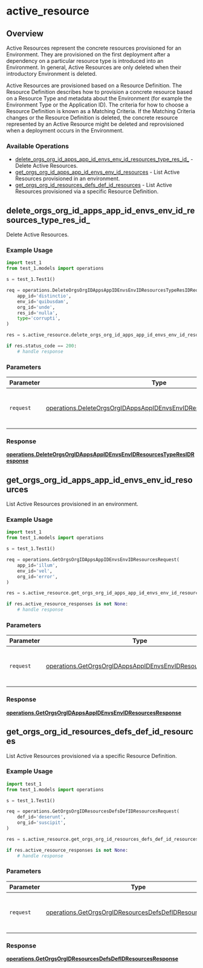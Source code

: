# active_resource

## Overview

Active Resources represent the concrete resources provisioned for an Environment. They are provisioned on the first deployment after a dependency on a particular resource type is introduced into an Environment. In general, Active Resources are only deleted when their introductory Environment is deleted.

Active Resources are provisioned based on a Resource Definition. The Resource Definition describes how to provision a concrete resource based on a Resource Type and metadata about the Environment (for example the Environment Type or the Application ID). The criteria for how to choose a Resource Definition is known as a Matching Criteria. If the Matching Criteria changes or the Resource Definition is deleted, the concrete resource represented by an Active Resource might be deleted and reprovisioned when a deployment occurs in the Environment.
<SchemaDefinition schemaRef="#/components/schemas/ActiveResourceRequest" />


### Available Operations

* [delete_orgs_org_id_apps_app_id_envs_env_id_resources_type_res_id_](#delete_orgs_org_id_apps_app_id_envs_env_id_resources_type_res_id_) - Delete Active Resources.
* [get_orgs_org_id_apps_app_id_envs_env_id_resources](#get_orgs_org_id_apps_app_id_envs_env_id_resources) - List Active Resources provisioned in an environment.
* [get_orgs_org_id_resources_defs_def_id_resources](#get_orgs_org_id_resources_defs_def_id_resources) - List Active Resources provisioned via a specific Resource Definition.

## delete_orgs_org_id_apps_app_id_envs_env_id_resources_type_res_id_

Delete Active Resources.

### Example Usage

```python
import test_1
from test_1.models import operations

s = test_1.Test1()

req = operations.DeleteOrgsOrgIDAppsAppIDEnvsEnvIDResourcesTypeResIDRequest(
    app_id='distinctio',
    env_id='quibusdam',
    org_id='unde',
    res_id='nulla',
    type='corrupti',
)

res = s.active_resource.delete_orgs_org_id_apps_app_id_envs_env_id_resources_type_res_id_(req)

if res.status_code == 200:
    # handle response
```

### Parameters

| Parameter                                                                                                                                                      | Type                                                                                                                                                           | Required                                                                                                                                                       | Description                                                                                                                                                    |
| -------------------------------------------------------------------------------------------------------------------------------------------------------------- | -------------------------------------------------------------------------------------------------------------------------------------------------------------- | -------------------------------------------------------------------------------------------------------------------------------------------------------------- | -------------------------------------------------------------------------------------------------------------------------------------------------------------- |
| `request`                                                                                                                                                      | [operations.DeleteOrgsOrgIDAppsAppIDEnvsEnvIDResourcesTypeResIDRequest](../../models/operations/deleteorgsorgidappsappidenvsenvidresourcestyperesidrequest.md) | :heavy_check_mark:                                                                                                                                             | The request object to use for the request.                                                                                                                     |


### Response

**[operations.DeleteOrgsOrgIDAppsAppIDEnvsEnvIDResourcesTypeResIDResponse](../../models/operations/deleteorgsorgidappsappidenvsenvidresourcestyperesidresponse.md)**


## get_orgs_org_id_apps_app_id_envs_env_id_resources

List Active Resources provisioned in an environment.

### Example Usage

```python
import test_1
from test_1.models import operations

s = test_1.Test1()

req = operations.GetOrgsOrgIDAppsAppIDEnvsEnvIDResourcesRequest(
    app_id='illum',
    env_id='vel',
    org_id='error',
)

res = s.active_resource.get_orgs_org_id_apps_app_id_envs_env_id_resources(req)

if res.active_resource_responses is not None:
    # handle response
```

### Parameters

| Parameter                                                                                                                              | Type                                                                                                                                   | Required                                                                                                                               | Description                                                                                                                            |
| -------------------------------------------------------------------------------------------------------------------------------------- | -------------------------------------------------------------------------------------------------------------------------------------- | -------------------------------------------------------------------------------------------------------------------------------------- | -------------------------------------------------------------------------------------------------------------------------------------- |
| `request`                                                                                                                              | [operations.GetOrgsOrgIDAppsAppIDEnvsEnvIDResourcesRequest](../../models/operations/getorgsorgidappsappidenvsenvidresourcesrequest.md) | :heavy_check_mark:                                                                                                                     | The request object to use for the request.                                                                                             |


### Response

**[operations.GetOrgsOrgIDAppsAppIDEnvsEnvIDResourcesResponse](../../models/operations/getorgsorgidappsappidenvsenvidresourcesresponse.md)**


## get_orgs_org_id_resources_defs_def_id_resources

List Active Resources provisioned via a specific Resource Definition.

### Example Usage

```python
import test_1
from test_1.models import operations

s = test_1.Test1()

req = operations.GetOrgsOrgIDResourcesDefsDefIDResourcesRequest(
    def_id='deserunt',
    org_id='suscipit',
)

res = s.active_resource.get_orgs_org_id_resources_defs_def_id_resources(req)

if res.active_resource_responses is not None:
    # handle response
```

### Parameters

| Parameter                                                                                                                              | Type                                                                                                                                   | Required                                                                                                                               | Description                                                                                                                            |
| -------------------------------------------------------------------------------------------------------------------------------------- | -------------------------------------------------------------------------------------------------------------------------------------- | -------------------------------------------------------------------------------------------------------------------------------------- | -------------------------------------------------------------------------------------------------------------------------------------- |
| `request`                                                                                                                              | [operations.GetOrgsOrgIDResourcesDefsDefIDResourcesRequest](../../models/operations/getorgsorgidresourcesdefsdefidresourcesrequest.md) | :heavy_check_mark:                                                                                                                     | The request object to use for the request.                                                                                             |


### Response

**[operations.GetOrgsOrgIDResourcesDefsDefIDResourcesResponse](../../models/operations/getorgsorgidresourcesdefsdefidresourcesresponse.md)**

